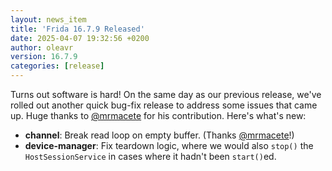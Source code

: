 ```yaml
---
layout: news_item
title: 'Frida 16.7.9 Released'
date: 2025-04-07 19:32:56 +0200
author: oleavr
version: 16.7.9
categories: [release]
---
```


Turns out software is hard! On the same day as our previous release, we've rolled
out another quick bug-fix release to address some issues that came up. Huge
thanks to [@mrmacete][] for his contribution. Here's what's new:

- **channel**: Break read loop on empty buffer. (Thanks [@mrmacete][]!)
- **device-manager**: Fix teardown logic, where we would also `stop()` the
  `HostSessionService` in cases where it hadn't been `start()`ed.

[@mrmacete]: https://twitter.com/bezjaje
